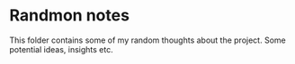 # Randmon notes

This folder contains some of my random thoughts about the project. Some potential ideas, insights etc.